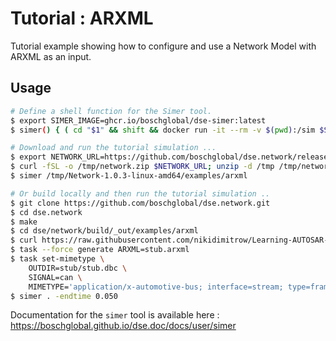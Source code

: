 <!--
Copyright 2024 Robert Bosch GmbH

SPDX-License-Identifier: Apache-2.0
-->

# Tutorial : ARXML

Tutorial example showing how to configure and use a Network Model with ARXML as an input.


## Usage

```bash
# Define a shell function for the Simer tool.
$ export SIMER_IMAGE=ghcr.io/boschglobal/dse-simer:latest
$ simer() { ( cd "$1" && shift && docker run -it --rm -v $(pwd):/sim $SIMER_IMAGE "$@"; ) }

# Download and run the tutorial simulation ...
$ export NETWORK_URL=https://github.com/boschglobal/dse.network/releases/download/v1.0.3/Network-1.0.3-linux-amd64.zip
$ curl -fSL -o /tmp/network.zip $NETWORK_URL; unzip -d /tmp /tmp/network.zip
$ simer /tmp/Network-1.0.3-linux-amd64/examples/arxml

# Or build locally and then run the tutorial simulation ..
$ git clone https://github.com/boschglobal/dse.network.git
$ cd dse.network
$ make
$ cd dse/network/build/_out/examples/arxml
$ curl https://raw.githubusercontent.com/nikidimitrow/Learning-AUTOSAR-fundamental/master/BasicsOfAUTOSAR/MyECU.ecuc.arxml --output stub.arxml
$ task --force generate ARXML=stub.arxml 
$ task set-mimetype \
    OUTDIR=stub/stub.dbc \
    SIGNAL=can \
    MIMETYPE='application/x-automotive-bus; interface=stream; type=frame; bus=can; schema=fbs; bus_id=1; node_id=2; interface_id=1'
$ simer . -endtime 0.050
```

Documentation for the `simer` tool is available here : https://boschglobal.github.io/dse.doc/docs/user/simer
